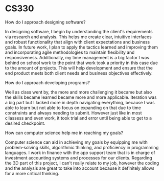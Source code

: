 # CS330

How do I approach designing software?

In designing software, I begin by understanding the client's requirements via research and analysis. This helps me create clear, intuitive interfaces and robust functionality that align with client expectations and business goals. In future work, I plan to apply the tactics learned and improving them and incorporating agile methodologies to maintain flexibility and responsiveness. Additionally, my time management is a big factor I was behind on school work to the point that work took a priority in this case due to the amount of projects.  This will help development and ensure that the end product meets both client needs and business objectives effectively.

How do I approach developing programs?

Well as class went by, the more and more challenging it became but also the skills became learned became more and more applicable. Iteration was a big part but I lacked more in depth navigating everything, because I was able to learn but not able to focus on expanding on that due to time constraints and always needing to submit. However just like in most cllassess and even work, it took trial and error until being able to get to a desired checkpoint. 

How can computer science help me in reaching my goals?

Computer science can aid in achieving my goals by equipping me with problem-solving skills, algorithmic thinking, and proficiency in programming languages. I work in finance with the app support team that is in charge of investment accounting systems and processes for our clients. Regarding the 3D part of this project, I can't really relate to my job, however the coding and the analysis are great to take into account because it definitely allows for a more critical thinking.
